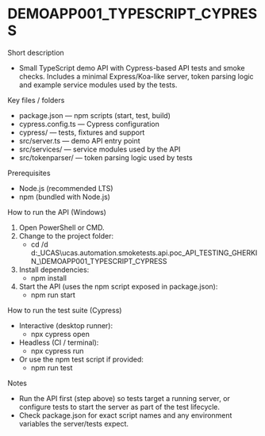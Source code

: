 # DEMOAPP001_TYPESCRIPT_CYPRESS

Short description

- Small TypeScript demo API with Cypress-based API tests and smoke checks. Includes a minimal Express/Koa-like server, token parsing logic and example service modules used by the tests.

Key files / folders

- package.json — npm scripts (start, test, build)
- cypress.config.ts — Cypress configuration
- cypress/ — tests, fixtures and support
- src/server.ts — demo API entry point
- src/services/ — service modules used by the API
- src/tokenparser/ — token parsing logic used by tests

Prerequisites

- Node.js (recommended LTS)
- npm (bundled with Node.js)

How to run the API (Windows)

1. Open PowerShell or CMD.
2. Change to the project folder:
   - cd /d d:\_UCAS\ucas.automation.smoketests.api.poc\_API_TESTING_GHERKIN_\DEMOAPP001_TYPESCRIPT_CYPRESS
3. Install dependencies:
   - npm install
4. Start the API (uses the npm script exposed in package.json):
   - npm run start

How to run the test suite (Cypress)

- Interactive (desktop runner):
  - npx cypress open
- Headless (CI / terminal):
  - npx cypress run
- Or use the npm test script if provided:
  - npm run test

Notes

- Run the API first (step above) so tests target a running server, or configure tests to start the server as part of the test lifecycle.
- Check package.json for exact script names and any environment variables the server/tests expect.

